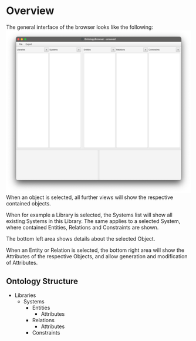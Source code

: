 # Overview

The general interface of the browser looks like the following:
![Overview](../../images/overview.png)
When an object is selected, all further views will show the respective contained objects.

When for example a Library is selected, the Systems list will show all existing Systems in this Library.
The same applies to a selected System, where contained Entities, Relations and Constraints are shown.

The bottom left area shows details about the selected Object.

When an Entity or Relation is selected, the bottom right area will show the Attributes of the respective Objects,
and allow generation and modification of Attributes.

## Ontology Structure

- Libraries
    - Systems
        - Entities
            - Attributes
        - Relations
            - Attributes
        - Constraints
